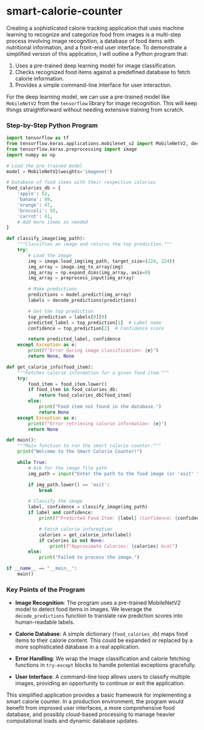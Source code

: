 # smart-calorie-counter

Creating a sophisticated calorie tracking application that uses machine learning to recognize and categorize food from images is a multi-step process involving image recognition, a database of food items with nutritional information, and a front-end user interface. To demonstrate a simplified version of this application, I will outline a Python program that:

1. Uses a pre-trained deep learning model for image classification.
2. Checks recognized food items against a predefined database to fetch calorie information.
3. Provides a simple command-line interface for user interaction.

For the deep learning model, we can use a pre-trained model like `MobileNetV2` from the `tensorflow` library for image recognition. This will keep things straightforward without needing extensive training from scratch.

### Step-by-Step Python Program

```python
import tensorflow as tf
from tensorflow.keras.applications.mobilenet_v2 import MobileNetV2, decode_predictions, preprocess_input
from tensorflow.keras.preprocessing import image
import numpy as np

# Load the pre-trained model
model = MobileNetV2(weights='imagenet')

# Database of food items with their respective calories
food_calories_db = {
    'apple': 52,
    'banana': 89,
    'orange': 47,
    'broccoli': 55,
    'carrot': 41,
    # Add more items as needed
}

def classify_image(img_path):
    """Classifies an image and returns the top prediction."""
    try:
        # Load the image
        img = image.load_img(img_path, target_size=(224, 224))
        img_array = image.img_to_array(img)
        img_array = np.expand_dims(img_array, axis=0)
        img_array = preprocess_input(img_array)

        # Make predictions
        predictions = model.predict(img_array)
        labels = decode_predictions(predictions)

        # Get the top prediction
        top_prediction = labels[0][0]
        predicted_label = top_prediction[1]  # Label name
        confidence = top_prediction[2]  # Confidence score

        return predicted_label, confidence
    except Exception as e:
        print(f"Error during image classification: {e}")
        return None, None

def get_calorie_info(food_item):
    """Fetches calorie information for a given food item."""
    try:
        food_item = food_item.lower()
        if food_item in food_calories_db:
            return food_calories_db[food_item]
        else:
            print("Food item not found in the database.")
            return None
    except Exception as e:
        print(f"Error retrieving calorie information: {e}")
        return None

def main():
    """Main function to run the smart calorie counter."""
    print("Welcome to the Smart Calorie Counter!")

    while True:
        # Ask for the image file path
        img_path = input("Enter the path to the food image (or 'exit' to quit): ")

        if img_path.lower() == 'exit':
            break

        # Classify the image
        label, confidence = classify_image(img_path)
        if label and confidence:
            print(f"Predicted Food Item: {label} (Confidence: {confidence:.2f})")

            # Fetch calorie information
            calories = get_calorie_info(label)
            if calories is not None:
                print(f"Approximate Calories: {calories} kcal")
        else:
            print("Failed to process the image.")

if __name__ == "__main__":
    main()
```

### Key Points of the Program

- **Image Recognition**: The program uses a pre-trained MobileNetV2 model to detect food items in images. We leverage the `decode_predictions` function to translate raw prediction scores into human-readable labels.

- **Calorie Database**: A simple dictionary (`food_calories_db`) maps food items to their calorie content. This could be expanded or replaced by a more sophisticated database in a real application.

- **Error Handling**: We wrap the image classification and calorie fetching functions in `try-except` blocks to handle potential exceptions gracefully.

- **User Interface**: A command-line loop allows users to classify multiple images, providing an opportunity to continue or exit the application.

This simplified application provides a basic framework for implementing a smart calorie counter. In a production environment, the program would benefit from improved user interfaces, a more comprehensive food database, and possibly cloud-based processing to manage heavier computational loads and dynamic database updates.